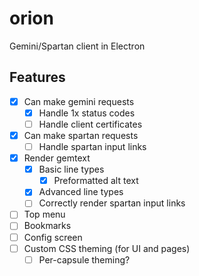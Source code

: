 # orion

Gemini/Spartan client in Electron

## Features

 - [x] Can make gemini requests
     - [x] Handle 1x status codes
     - [ ] Handle client certificates
 - [x] Can make spartan requests
     - [ ] Handle spartan input links
 - [x] Render gemtext
     - [x] Basic line types
         - [x] Preformatted alt text
     - [x] Advanced line types
     - [ ] Correctly render spartan input links
 - [ ] Top menu
 - [ ] Bookmarks
 - [ ] Config screen
 - [ ] Custom CSS theming (for UI and pages)
     - [ ] Per-capsule theming?
